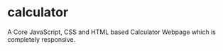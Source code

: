 # calculator
A Core JavaScript, CSS and HTML based Calculator Webpage which is completely responsive.
